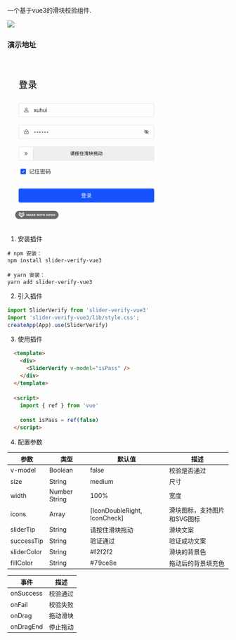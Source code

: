 一个基于vue3的滑块校验组件.

<p>
  <a href="https://github.com/xuhui1998/slider-verify-vue3" target="_black">
    <img src="https://img.shields.io/badge/https%3A%2F%2Fgithub.com%2Fxuhui1998%2Fslider-verify-vue3?style=flat-square&logo=github&label=slider-verify-vue3" />
  </a>
</p>

### 演示地址
> 

<img src="./public/2024-12-27 15.14.31.gif" width="360" />

1. 安装插件

```shell
# npm 安装：
npm install slider-verify-vue3 

# yarn 安装：
yarn add slider-verify-vue3
```

2. 引入插件
```js
import SliderVerify from 'slider-verify-vue3'
import 'slider-verify-vue3/lib/style.css';
createApp(App).use(SliderVerify)
```

3. 使用插件
```html
  <template>
    <div>
      <SliderVerify v-model="isPass" />
    </div>
  </template>

  <script>
    import { ref } from 'vue'

    const isPass = ref(false)
  </script>
```

4. 配置参数

| 参数 | 类型 | 默认值 | 描述 |
| --- | --- | --- | --- |
| v-model | Boolean | false | 校验是否通过 |
| size | String | medium | 尺寸 |
| width | Number String | 100% | 宽度 |
| icons | Array | [IconDoubleRight, IconCheck] | 滑块图标，支持图片和SVG图标 |
| sliderTip | String | 请按住滑块拖动 | 滑块文案 |
| successTip | String | 验证通过 | 验证成功文案 |
| sliderColor | String | #f2f2f2 | 滑块的背景色 |
| fillColor | String | #79ce8e | 拖动后的背景填充色 |

| 事件  | 描述 |
| --- | --- |
| onSuccess | 校验通过 |
| onFail | 校验失败 |
| onDrag | 拖动滑块 |
| onDragEnd | 停止拖动 |